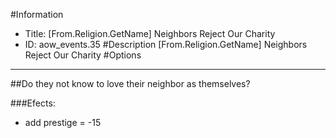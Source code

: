 #Information
 - Title: [From.Religion.GetName] Neighbors Reject Our Charity
 - ID: aow_events.35
#Description
[From.Religion.GetName] Neighbors Reject Our Charity
#Options

___
##Do they not know to love their neighbor as themselves?

###Efects:<ul><li>add prestige = -15</li></ul>
